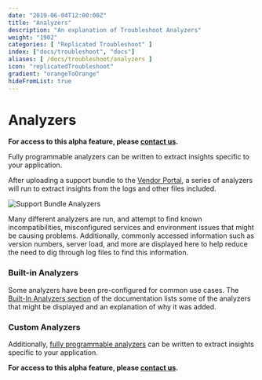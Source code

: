 ```yaml
---
date: "2019-06-04T12:00:00Z"
title: "Analyzers"
description: "An explanation of Troubleshoot Analyzers"
weight: "1902"
categories: [ "Replicated Troubleshoot" ]
index: ["docs/troubleshoot", "docs"]
aliases: [ /docs/troubleshoot/analyzers ]
icon: "replicatedTroubleshoot"
gradient: "orangeToOrange"
hideFromList: true
---
```


# Analyzers

**For access to this alpha feature, please [contact us](https://vendor.replicated.com/support).**

Fully programmable analyzers can be written to extract insights specific to your application.

After uploading a support bundle to the [Vendor Portal](https://vendor.replicated.com/troubleshoot), a series of analyzers will run to extract insights from the logs and other files included.

![Support Bundle Analyzers](/images/troubleshoot/analyzers.png)

Many different analyzers are run, and attempt to find known incompatibilities, misconfigured services and environment issues that might be causing problems. Additionally, commonly accessed information such as version numbers, server load, and more are displayed here to help reduce the need to dig through log files to find this information.

### Built-in Analyzers

Some analyzers have been pre-configured for common use cases. The [Built-In Analyzers section](/docs/troubleshoot/analyzers/builtin/) of the documentation lists some of the analyzers that might be displayed and an explanation of why it was added.

### Custom Analyzers

Additionally, [fully programmable analyzers](/docs/troubleshoot/analyzers/creating-analyzers/) can be written to extract insights specific to your application.

**For access to this alpha feature, please [contact us](https://vendor.replicated.com/support).**
